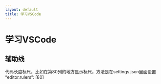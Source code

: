 ```yaml
---
layout: default
title: 学习VSCode
---
```


# 学习VSCode
## 辅助线
代码长度标尺，比如在第80列的地方显示标尺，方法是在settings.json里面设置 “editor.rulers”: [80]
